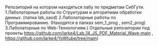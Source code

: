 Репозиторий на котором находяться лабу по предметам СибГути.
  1.Лаболаторные работы по Структурам и алгоритмам обработки данных. (папка lab_saod)
  2.Лаболаторные работы по Программированию. (Находятся в папках sem_1_prog , sem2_prog)
  3.Лаболаторные по Web-Технологиям.( Отдельные репозитории под проекты https://github.com/larke4/Lab_14_JS_PDF_Material_Wave-main , https://github.com/larke4/YoWtube/tree/main)
  
